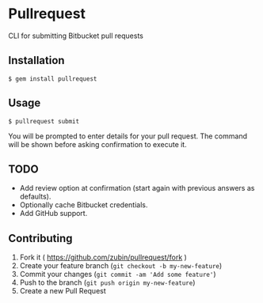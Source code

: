 # Pullrequest

CLI for submitting Bitbucket pull requests

## Installation

    $ gem install pullrequest

## Usage

    $ pullrequest submit

You will be prompted to enter details for your pull request.
The command will be shown before asking confirmation to execute it.

## TODO

* Add review option at confirmation (start again with previous answers as defaults).
* Optionally cache Bitbucket credentials.
* Add GitHub support.

## Contributing

1. Fork it ( https://github.com/zubin/pullrequest/fork )
2. Create your feature branch (`git checkout -b my-new-feature`)
3. Commit your changes (`git commit -am 'Add some feature'`)
4. Push to the branch (`git push origin my-new-feature`)
5. Create a new Pull Request
